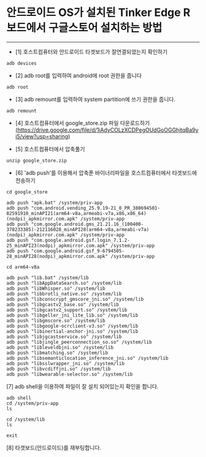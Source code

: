 # 안드로이드 OS가 설치된 Tinker Edge R 보드에서 구글스토어 설치하는 방법 

***
* [1] 호스트컴퓨터와 안드로이드 타겟보드가 잘연결되었는지 확인하기 
```
adb devices
```

* [2] adb root를 입력하여 android에 root 권한을 줍니다 
```
adb root
```

* [3] adb remount를 입력하여 system partition에 쓰기
권한을 줍니다.
```
adb remount
```

* [4] 호스트컴퓨터에서 google_store.zip 파일 다운로드하기 
   [(https://drive.google.com/file/d/1iAdyCOLzXCDPegOUdGoOGGhjtqBa9yi5/view?usp=sharing)](https://drive.google.com/file/d/1iAdyCOLzXCDPegOUdGoOGGhjtqBa9yi5/view?usp=sharing)
  
* [5] 호스트컴퓨터에서 압축풀기
```
unzip google_store.zip
```

* [6] 'adb push'를 이용해서 압축푼 바이너리파일을 호스트컴퓨터에서 타겟보드에 전송하기
```
cd google_store

adb push "apk.bat" /system/priv-app
adb push "com.android.vending_25.9.19-21_0_PR_380694501-82591910_minAPI21(arm64-v8a,armeabi-v7a,x86,x86_64)(nodpi)_apkmirror.com.apk" /system/priv-app
adb push "com.google.android.gms_21.21.16_(100400-378233385)-212116028_minAPI28(arm64-v8a,armeabi-v7a)(nodpi)_apkmirror.com.apk" /system/priv-app
adb push "com.google.android.gsf.login_7.1.2-25_minAPI23(nodpi)_apkmirror.com.apk" /system/priv-app
adb push "com.google.android.gsf_9-6794505-28_minAPI28(nodpi)_apkmirror.com.apk" /system/priv-app

cd arm64-v8a

adb push "lib.bat" /system/lib
adb push "libAppDataSearch.so" /system/lib
adb push "libWhisper.so" /system/lib
adb push "libbrotli_native.so" /system/lib
adb push "libconscrypt_gmscore_jni.so" /system/lib
adb push "libgcastv2_base.so" /system/lib
adb push "libgcastv2_support.so" /system/lib
adb push "libgeller_jni_lite_lib.so" /system/lib
adb push "libgmscore.so" /system/lib
adb push "libgoogle-ocrclient-v3.so" /system/lib
adb push "libinertial-anchor-jni.so" /system/lib
adb push "libjgcastservice.so" /system/lib
adb push "libjingle_peerconnection_so.so" /system/lib
adb push "libleveldbjni.so" /system/lib
adb push "libmatching.so" /system/lib
adb push "libsemanticlocation_inference_jni.so" /system/lib
adb push "libsslwrapper_jni.so" /system/lib
adb push "libvcdiffjni.so" /system/lib
adb push "libwearable-selector.so" /system/lib
```

[7] adb shell을 이용하여 파일이 잘
설치 되어있는지 확인을 합니다.
```
adb shell
cd /system/priv-app
ls

cd /system/lib
ls

exit
```

[8] 타겟보드(안드로이드)를 재부팅합니다.

